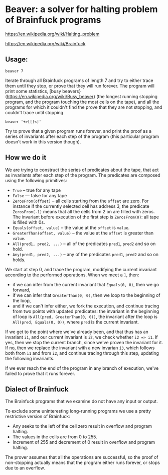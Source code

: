 # Beaver: a solver for halting problem of Brainfuck programs

<https://en.wikipedia.org/wiki/Halting_problem>

<https://en.wikipedia.org/wiki/Brainfuck>

## Usage:

    beaver 7

Iterate through all Brainfuck programs of length 7 and try to either trace them until they stop, or prove that they will run forever. The program will print some statistics, [busy beavers}(https://en.wikipedia.org/wiki/Busy_beaver) (the longest running stopping program, and the program touching the most cells on the tape), and all the programs for which it couldn't find the prove that they are not stopping, and couldn't trace until stopping.

    beaver '+>[[]<]'

Try to prove that a given program runs forever, and print the proof as a series of invariants after each step of the program (this particular program doesn't work in this version though).

## How we do it

We are trying to construct the series of predicates about the tape, that act as invariants after each step of the program. The predicates are composed using the following primitives:

* `True` – true for any tape
* `False` — false for any tape
* `ZerosFrom(offset)` – all cells starting from the `offset` are zero. For instance if the currently selected cell has address 3, the predicate `ZerosFrom(-1)` means that all the cells from 2 on are filled with zeros. The invariant before execution of the first step is `ZerosFrom(0)`: all tape is filled with 0s.
* `Equals(offset, value)` – the value at the `offset` is `value`.
* `GreaterThan(offset, value)` – the value at the `offset` is greater than `value`.
* `All(pred1, pred2, ...)` – all of the predicates `pred1`, `pred2` and so on hold.
* `Any(pred1, pred2, ...)` – any of the predicates `pred1`, `pred2` and so on holds.

We start at step 0, and trace the program, modifying the current invariant according to the performed operations. When we meet a `]`, then:
- if we can infer from the current invariant that `Equals(0, 0)`, then we go forward,
- if we can infer that `GreaterThan(0, 0)`, then we loop to the beginning of the loop,
- and if we can't infer either, we fork the execution, and continue tracing from two points with updated predicates: the invariant in the beginning of loop is `All(pred, GreaterThan(0, 0))`, the invariant after the loop is `All(pred, Equals(0, 0))`, where `pred` is the current invariant.

If we get to the point where we've already been, and that thus has an invariant `i1`, and our current invariant is `i2`, we check whether `i2 => i1`. If yes, then we stop the current branch, since we've proven the invariant for it. If no, then we replace the invariant with a new invarian `i3`, which follows both from `i1` and from `i2`, and continue tracing through this step, updating the following invariants.

If we ever reach the end of the program in any branch of execution, we've failed to prove that it runs forever.

## Dialect of Brainfuck

The Brainfuck programs that we examine do not have any input or output.

To exclude some uninteresting long-running programs we use a pretty restrictive version of Brainfuck:

* Any seeks to the left of the cell zero result in overflow and program halting.
* The values in the cells are from 0 to 255.
* Increment of 255 and decrement of 0 result in overflow and program halting.

The prover assumes that all the operations are successful, so the proof of non-stopping actually means that the program either runs forever, or stops due to an overflow. 